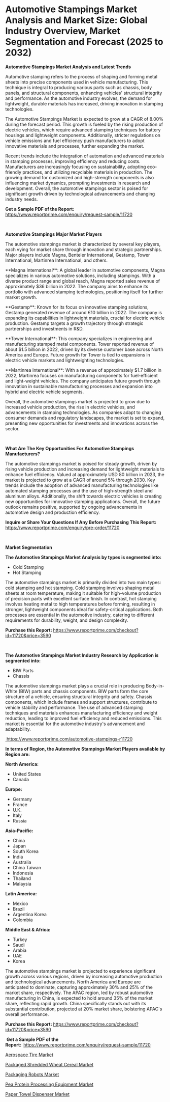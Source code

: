 <p><h1>Automotive Stampings Market Analysis and Market Size: Global Industry Overview, Market Segmentation and Forecast (2025 to 2032)</h1></p><p><strong>Automotive Stampings Market Analysis and Latest Trends</strong></p>
<p><p>Automotive stamping refers to the process of shaping and forming metal sheets into precise components used in vehicle manufacturing. This technique is integral to producing various parts such as chassis, body panels, and structural components, enhancing vehicles' structural integrity and performance. As the automotive industry evolves, the demand for lightweight, durable materials has increased, driving innovation in stamping technologies.</p><p>The Automotive Stampings Market is expected to grow at a CAGR of 8.00% during the forecast period. This growth is fueled by the rising production of electric vehicles, which require advanced stamping techniques for battery housings and lightweight components. Additionally, stricter regulations on vehicle emissions and fuel efficiency push manufacturers to adopt innovative materials and processes, further expanding the market.</p><p>Recent trends include the integration of automation and advanced materials in stamping processes, improving efficiency and reducing costs. Manufacturers are increasingly focusing on sustainability, adopting eco-friendly practices, and utilizing recyclable materials in production. The growing demand for customized and high-strength components is also influencing market dynamics, prompting investments in research and development. Overall, the automotive stampings sector is poised for significant growth driven by technological advancements and changing industry needs.</p></p>
<p><strong>Get a Sample PDF of the Report:&nbsp;</strong> <a href="https://www.reportprime.com/enquiry/request-sample/11720?utm_campaign=3116&utm_medium=2&utm_source=Github&utm_content=ia&utm_term=17032025&utm_id=automotive-stampings">https://www.reportprime.com/enquiry/request-sample/11720</a></p>
<p>&nbsp;</p>
<p><strong>Automotive Stampings Major Market Players</strong></p>
<p><p>The automotive stampings market is characterized by several key players, each vying for market share through innovation and strategic partnerships. Major players include Magna, Benteler International, Gestamp, Tower International, Martinrea International, and others.</p><p>**Magna International**: A global leader in automotive components, Magna specializes in various automotive solutions, including stampings. With a diverse product range and global reach, Magna reported sales revenue of approximately $36 billion in 2022. The company aims to enhance its portfolio with advanced stamping technologies, positioning itself for further market growth.</p><p>**Gestamp**: Known for its focus on innovative stamping solutions, Gestamp generated revenue of around €10 billion in 2022. The company is expanding its capabilities in lightweight materials, crucial for electric vehicle production. Gestamp targets a growth trajectory through strategic partnerships and investments in R&D.</p><p>**Tower International**: This company specializes in engineering and manufacturing stamped metal components. Tower reported revenue of about $1.5 billion in 2022, driven by its diverse customer base across North America and Europe. Future growth for Tower is tied to expansions in electric vehicle markets and lightweighting technologies.</p><p>**Martinrea International**: With a revenue of approximately $1.7 billion in 2022, Martinrea focuses on manufacturing components for fuel-efficient and light-weight vehicles. The company anticipates future growth through innovation in sustainable manufacturing processes and expansion into hybrid and electric vehicle segments.</p><p>Overall, the automotive stampings market is projected to grow due to increased vehicle production, the rise in electric vehicles, and advancements in stamping technologies. As companies adapt to changing consumer demands and regulatory landscapes, the market is set to expand, presenting new opportunities for investments and innovations across the sector.</p></p>
<p>&nbsp;</p>
<p><strong>What Are The Key Opportunities For Automotive Stampings Manufacturers?</strong></p>
<p><p>The automotive stampings market is poised for steady growth, driven by rising vehicle production and increasing demand for lightweight materials to enhance fuel efficiency. Valued at approximately USD 80 billion in 2023, the market is projected to grow at a CAGR of around 5% through 2030. Key trends include the adoption of advanced manufacturing technologies like automated stamping processes and the use of high-strength steel and aluminum alloys. Additionally, the shift towards electric vehicles is creating new opportunities for innovative stamping applications. Overall, the future outlook remains positive, supported by ongoing advancements in automotive design and production efficiency.</p></p>
<p><strong>Inquire or Share Your Questions If Any Before Purchasing This Report:</strong> <a href="https://www.reportprime.com/enquiry/pre-order/11720?utm_campaign=3116&utm_medium=2&utm_source=Github&utm_content=ia&utm_term=17032025&utm_id=automotive-stampings">https://www.reportprime.com/enquiry/pre-order/11720</a></p>
<p>&nbsp;</p>
<p><strong>Market Segmentation</strong></p>
<p><strong>The Automotive Stampings Market Analysis by types is segmented into:</strong></p>
<p><ul><li>Cold Stamping</li><li>Hot Stamping</li></ul></p>
<p><p>The automotive stampings market is primarily divided into two main types: cold stamping and hot stamping. Cold stamping involves shaping metal sheets at room temperature, making it suitable for high-volume production of precision parts with excellent surface finish. In contrast, hot stamping involves heating metal to high temperatures before forming, resulting in stronger, lightweight components ideal for safety-critical applications. Both processes are essential in the automotive industry, catering to different requirements for durability, weight, and design complexity.</p></p>
<p><strong>Purchase this Report:&nbsp;</strong><a href="https://www.reportprime.com/checkout?id=11720&price=3590&utm_campaign=3116&utm_medium=2&utm_source=Github&utm_content=ia&utm_term=17032025&utm_id=automotive-stampings">https://www.reportprime.com/checkout?id=11720&price=3590</a></p>
<p>&nbsp;</p>
<p><strong>The Automotive Stampings Market Industry Research by Application is segmented into:</strong></p>
<p><ul><li>BIW Parts</li><li>Chassis</li></ul></p>
<p><p>The automotive stampings market plays a crucial role in producing Body-in-White (BIW) parts and chassis components. BIW parts form the core structure of a vehicle, ensuring structural integrity and safety. Chassis components, which include frames and support structures, contribute to vehicle stability and performance. The use of advanced stamping techniques and materials enhances manufacturing efficiency and weight reduction, leading to improved fuel efficiency and reduced emissions. This market is essential for the automotive industry's advancement and adaptability.</p></p>
<p><a href="https://www.reportprime.com/automotive-stampings-r11720?utm_campaign=3116&utm_medium=2&utm_source=Github&utm_content=ia&utm_term=17032025&utm_id=automotive-stampings">&nbsp;https://www.reportprime.com/automotive-stampings-r11720</a></p>
<p><strong>In terms of Region, the Automotive Stampings Market Players available by Region are:</strong></p>
<p>
    <p> <strong> North America: </strong>
        <ul>
            <li>United States</li>
            <li>Canada</li>
        </ul>
        </p> 
    <p> <strong> Europe: </strong>
        <ul>
            <li>Germany</li>
            <li>France</li>
            <li>U.K.</li>
            <li>Italy</li>
            <li>Russia</li>
        </ul>
        </p> 
    <p> <strong> Asia-Pacific: </strong>
        <ul>
            <li>China</li>
            <li>Japan</li>
            <li>South Korea</li>
            <li>India</li>
            <li>Australia</li>
            <li>China Taiwan</li>
            <li>Indonesia</li>
            <li>Thailand</li>
            <li>Malaysia</li>
        </ul>
        </p> 
    <p> <strong> Latin America: </strong>
        <ul>
            <li>Mexico</li>
            <li>Brazil</li>
            <li>Argentina Korea</li>
            <li>Colombia</li>
        </ul>
        </p> 
    <p> <strong> Middle East & Africa: </strong>
        <ul>
            <li>Turkey</li>
            <li>Saudi</li>
            <li>Arabia</li>
            <li>UAE</li>
            <li>Korea</li>
        </ul>
    </p>
    </p>
<p><p>The automotive stampings market is projected to experience significant growth across various regions, driven by increasing automotive production and technological advancements. North America and Europe are anticipated to dominate, capturing approximately 30% and 25% of the market share, respectively. The APAC region, led by robust automotive manufacturing in China, is expected to hold around 35% of the market share, reflecting rapid growth. China specifically stands out with its substantial contribution, projected at 20% market share, bolstering APAC's overall performance.</p></p>
<p><strong>Purchase this Report: </strong><a href="https://www.reportprime.com/checkout?id=11720&price=3590&utm_campaign=3116&utm_medium=2&utm_source=Github&utm_content=ia&utm_term=17032025&utm_id=automotive-stampings">https://www.reportprime.com/checkout?id=11720&price=3590</a></p>
<p>&nbsp;<strong>Get a Sample PDF of the Report:&nbsp;&nbsp;</strong><a href="https://www.reportprime.com/enquiry/request-sample/11720?utm_campaign=3116&utm_medium=2&utm_source=Github&utm_content=ia&utm_term=17032025&utm_id=automotive-stampings">https://www.reportprime.com/enquiry/request-sample/11720</a></p>
<p><strong></strong></p>
<p><p><a href="https://www.linkedin.com/pulse/global-aerospace-tire-market-forecast-2025-2032-sustained-yipze?utm_campaign=3116&utm_medium=2&utm_source=Github&utm_content=ia&utm_term=17032025&utm_id=automotive-stampings">Aerospace Tire Market</a></p><p><a href="https://www.linkedin.com/pulse/packaged-shredded-wheat-cereal-market-report-offers-financial-lp7ke?utm_campaign=3116&utm_medium=2&utm_source=Github&utm_content=ia&utm_term=17032025&utm_id=automotive-stampings">Packaged Shredded Wheat Cereal Market</a></p><p><a href="https://www.linkedin.com/pulse/packaging-robots-market-analysis-offering-insights-markets-ygmcf?utm_campaign=3116&utm_medium=2&utm_source=Github&utm_content=ia&utm_term=17032025&utm_id=automotive-stampings">Packaging Robots Market</a></p><p><a href="https://www.linkedin.com/pulse/pea-protein-processing-equipment-market-forecast-2025-2032-ndfkf?utm_campaign=3116&utm_medium=2&utm_source=Github&utm_content=ia&utm_term=17032025&utm_id=automotive-stampings">Pea Protein Processing Equipment Market</a></p><p><a href="https://www.linkedin.com/pulse/paper-towel-dispenser-analysis-highlights-key-growth-forecasts-teqcf?utm_campaign=3116&utm_medium=2&utm_source=Github&utm_content=ia&utm_term=17032025&utm_id=automotive-stampings">Paper Towel Dispenser Market</a></p></p>